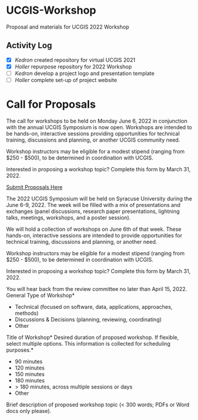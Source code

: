 # UCGIS-Workshop

Proposal and materials for UCGIS 2022 Workshop


## Activity Log
- [x] *Kedron* created repository for virtual UCGIS 2021
- [x] *Holler* repurpose repository for 2022 Workshop
- [ ] *Kedron* develop a project logo and presentation template
- [ ] *Holler* complete set-up of project website

# Call for Proposals

The call for workshops to be held on Monday June 6, 2022 in conjunction with the annual UCGIS Symposium is now open.  Workshops are intended to be hands-on, interactive sessions providing opportunities for technical training, discussions and planning, or another UCGIS community need.

Workshop instructors may be eligible for a modest stipend (ranging from $250 - $500), to be determined in coordination with UCGIS.

Interested in proposing a workshop topic?  Complete this form by March 31, 2022.

[Submit Proposals Here](https://ucgis.memberclicks.net/workshop-proposals-2022#/)

The 2022 UCGIS Symposium will be held on Syracuse University during the June 6-9, 2022. The week will be filled with a mix of presentations and exchanges (panel discussions, research paper presentations, lightning talks, meetings, workshops, and a poster session).

We will hold a collection of workshops on June 6th of that week. These hands-on, interactive sessions are intended to provide opportunities for technical training, discussions and planning, or another need.

Workshop instructors may be eligible for a modest stipend (ranging from $250 - $500), to be determined in coordination with UCGIS.

Interested in proposing a workshop topic?  Complete this form by March 31, 2022.

You will hear back from the review committee no later than April 15, 2022.
General Type of Workshop*

- Technical (focused on software, data, applications, approaches, methods)
- Discussions & Decisions (planning, reviewing, coordinating)
- Other

Title of Workshop*
Desired duration of proposed workshop. If flexible, select multiple options. This information is collected for scheduling purposes.*

- 90 minutes
- 120 minutes
- 150 minutes
- 180 minutes
- \> 180 minutes, across multiple sessions or days
- Other

Brief description of proposed workshop topic (< 300 words; PDFs or Word docs only please).
